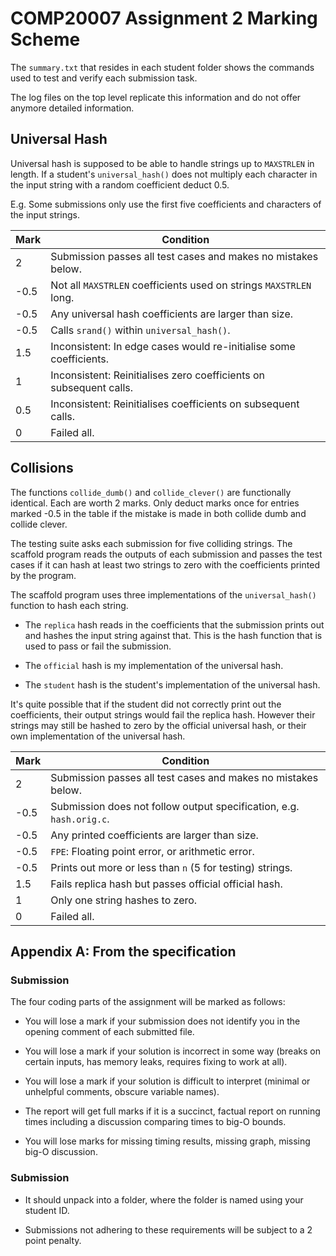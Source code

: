 COMP20007 Assignment 2 Marking Scheme
=====================================

The `summary.txt` that resides in each student folder shows the commands used
to test and verify each submission task.

The log files on the top level replicate this information and do not offer
anymore detailed information.

Universal Hash
--------------

Universal hash is supposed to be able to handle strings up to `MAXSTRLEN` in
length. If a student's `universal_hash()` does not multiply each character in
the input string with a random coefficient deduct 0.5.

E.g. Some submissions only use the first five coefficients and characters of
the input strings.

Mark | Condition                                                          
---- | ---------------------------------------------------------------------
2    | Submission passes all test cases and makes no mistakes below.
-0.5 | Not all `MAXSTRLEN` coefficients used on strings `MAXSTRLEN` long.
-0.5 | Any universal hash coefficients are larger than size.
-0.5 | Calls `srand()` within `universal_hash()`.
1.5  | Inconsistent: In edge cases would re-initialise some coefficients.
1    | Inconsistent: Reinitialises zero coefficients on subsequent calls.
0.5  | Inconsistent: Reinitialises coefficients on subsequent calls.
0    | Failed all.

Collisions
----------

The functions `collide_dumb()` and `collide_clever()` are functionally
identical. Each are worth 2 marks. Only deduct marks once for entries marked
-0.5 in the table if the mistake is made in both collide dumb and collide
clever.

The testing suite asks each submission for five colliding strings. The
scaffold program reads the outputs of each submission and passes the test
cases if it can hash at least two strings to zero with the coefficients
printed by the program.

The scaffold program uses three implementations of the `universal_hash()`
function to hash each string.

+   The `replica` hash reads in the coefficients that the submission prints
    out and hashes the input string against that. This is the hash function
    that is used to pass or fail the submission.

+   The `official` hash is my implementation of the universal hash.

+   The `student` hash is the student's implementation of the universal hash.

It's quite possible that if the student did not correctly print out the
coefficients, their output strings would fail the replica hash. However their
strings may still be hashed to zero by the official universal hash, or their
own implementation of the universal hash.

Mark | Condition                                                          
---- | -------------------------------------------------------------------
2    | Submission passes all test cases and makes no mistakes below.
-0.5 | Submission does not follow output specification, e.g. `hash.orig.c`.
-0.5 | Any printed coefficients are larger than size.
-0.5 | `FPE`: Floating point error, or arithmetic error.
-0.5 | Prints out more or less than `n` (5 for testing) strings.
1.5  | Fails replica hash but passes official official hash.
1    | Only one string hashes to zero.
0    | Failed all.

Appendix A: From the specification
----------------------------------

### Submission ###

The four coding parts of the assignment will be marked as follows:

+   You will lose a mark if your submission does not identify you in the
    opening comment of each submitted file.

+   You will lose a mark if your solution is incorrect in some way (breaks on
    certain inputs, has memory leaks, requires fixing to work at all).

+   You will lose a mark if your solution is difficult to interpret (minimal or
    unhelpful comments, obscure variable names).

+   The report will get full marks if it is a succinct, factual report on
    running times including a discussion comparing times to big-O bounds.

+   You will lose marks for missing timing results, missing graph, missing
    big-O discussion.

### Submission ###

+   It should unpack into a folder, where the folder is named using your
    student ID.

+   Submissions not adhering to these requirements will be subject to a 2 point
    penalty.

